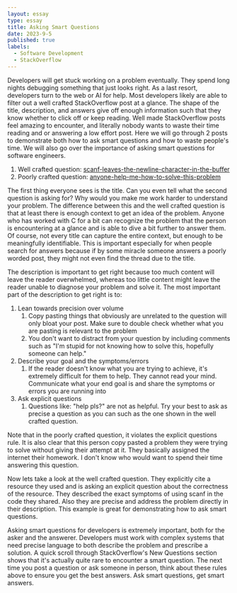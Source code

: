 ```yaml
---
layout: essay
type: essay
title: Asking Smart Questions
date: 2023-9-5
published: true
labels:
  - Software Development
  - StackOverflow
---
```


Developers will get stuck working on a problem eventually. They spend long nights debugging something that just looks right. As a last resort, developers turn to the web or AI for help. Most developers likely are able to filter out a well crafted StackOverflow post at a glance. The shape of the title, description, and answers give off enough information such that they know whether to click off or keep reading. Well made StackOverflow posts feel amazing to encounter, and literally nobody wants to waste their time reading and or answering a low effort post. Here we will go through 2 posts to demonstrate both how to ask smart questions and how to waste people's time. We will also go over the importance of asking smart questions for software engineers.

1. Well crafted question: <a href="https://stackoverflow.com/questions/5240789/scanf-leaves-the-newline-character-in-the-buffer">scanf-leaves-the-newline-character-in-the-buffer</a>
2. Poorly crafted question: <a href="https://stackoverflow.com/questions/77049525/anyone-help-me-how-to-solve-this-problem">anyone-help-me-how-to-solve-this-problem</a>

The first thing everyone sees is the title. Can you even tell what the second question is asking for? Why would you make me work harder to understand your problem. The difference between this and the well crafted question is that at least there is enough context to get an idea of the problem. Anyone who has worked with C for a bit can recognize the problem that the person is encountering at a glance and is able to dive a bit further to answer them. Of course, not every title can capture the entire context, but enough to be meaningfully identifiable. This is important especially for when people search for answers because if by some miracle someone answers a poorly worded post, they might not even find the thread due to the title. 

The description is important to get right because too much content will leave the reader overwhelmed, whereas too little content might leave the reader unable to diagnose your problem and solve it. The most important part of the description to get right is to:
1. Lean towards precision over volume
	1. Copy pasting things that obviously are unrelated to the question will only bloat your post. Make sure to double check whether what you are pasting is relevant to the problem
	2. You don't want to distract from your question by including comments such as "I'm stupid for not knowing how to solve this, hopefully someone can help."
2. Describe your goal and the symptoms/errors
	1. If the reader doesn't know what you are trying to achieve, it's extremely difficult for them to help. They cannot read your mind. Communicate what your end goal is and share the symptoms or errors you are running into
3. Ask explicit questions
	1. Questions like: "help pls?" are not as helpful. Try your best to ask as precise a question as you can such as the one shown in the well crafted question.

Note that in the poorly crafted question, it violates the explicit questions rule. It is also clear that this person copy pasted a problem they were trying to solve without giving their attempt at it. They basically assigned the internet their homework. I don't know who would want to spend their time answering this question.

Now lets take a look at the well crafted question. They explicitly cite a resource they used and is asking an explicit question about the correctness of the resource. They described the exact symptoms of using scanf in the code they shared. Also they are precise and address the problem directly in their description. This example is great for demonstrating how to ask smart questions.

Asking smart questions for developers is extremely important, both for the asker and the answerer. Developers must work with complex systems that need precise language to both describe the problem and prescribe a solution. A quick scroll through StackOverflow's New Questions section shows that it's actually quite rare to encounter a smart question. The next time you post a question or ask someone in person, think about these rules above to ensure you get the best answers. Ask smart questions, get smart answers.